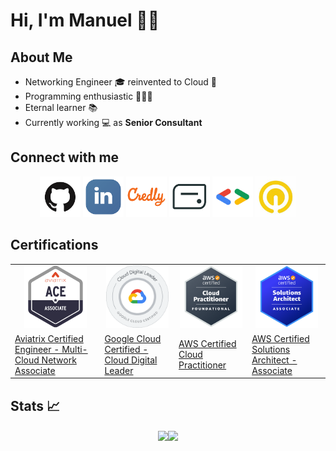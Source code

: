 # Hi, I'm Manuel 👋🏻 #

## About Me ##

- Networking Engineer 🎓 reinvented to Cloud 💬 
- Programming enthusiastic 👨🏻‍💻 
- Eternal learner 📚 
- Currently working 💻 as <strong>Senior Consultant</strong>

## Connect with me ##

<p align="center">
    <a href="https://github.com/manueldiazsoto"><img src="/images/icon-github.png" alt="GitHub" height="65" width="65"></a>
    <a href="https://www.linkedin.com/in/manueldiazsoto/"><img src="/images/icon-linkedin.png" alt="LinkedIn" height="65" width="65"></a>
    <a href="https://www.credly.com/users/manueldiazsoto"><img src="/images/icon-credly.png" alt="Credly" height="65" width="65"></a>
    <a href="https://www.credential.net/profile/manueldiazsoto/wallet"><img src="/images/icon-accredible.png" alt="Accredible.net" height="65" width="65"></a>
    <a href="https://g.dev/manueldiazsoto"><img src="/images/icon-googledev.png" alt="Google Developer" height="65" width="65"></a>
    <a href="https://www.cloudskillsboost.google/public_profiles/120ef6de-26a5-42d4-93ce-e239968f37ab"><img src="/images/icon-qwiklabs.jpeg" alt="QwikLabs" height="65" width="65"></a>
</p>

## Certifications ##

<table style="width: 100%;">
    <tr>
        <td style="text-align: center;"><img src="/images/badge_aviatrix_multicloud_network_associate.png" alt="" height="100" width="100"></td>
        <td style="text-align: center;"><img src="/images/badge_google_cloud_certified_cloud_digital_leader.png" alt="" height="100" width="100"></td>
        <td style="text-align: center;"><img src="/images/badge_aws_certified_cloud_practitioner.png" alt="" height="100" width="100"></td>
        <td style="text-align: center;"><img src="/images/badge_aws_certified_solutions_architect_associate.png" alt="" height="100" width="100"></td>
    </tr>
    <tr>
        <td><a href="https://www.credly.com/badges/b321726a-fec4-495e-ab7e-e8814d8b9f59">Aviatrix Certified Engineer - Multi-Cloud Network Associate</a></td>
        <td><a href="https://www.credential.net/5916bb03-d3bf-4c74-a186-88db50f071ff">Google Cloud Certified - Cloud Digital Leader</a></td>
        <td><a href="https://www.credly.com/badges/14377f94-0763-40ff-8172-acbb445a0f0b">AWS Certified Cloud Practitioner</a></td>
        <td><a href="https://www.credly.com/badges/313bb8d3-5314-4bab-9032-376fe8bf1f67">AWS Certified Solutions Architect - Associate</a></td>
    </tr>
</table>

## Stats 📈 ##

<p align="center">
    <img align="center" src="https://github-readme-stats.vercel.app/api/top-langs/?username=manueldiazsoto&layout=compact&show_icons=true&title_color=fff&icon_color=79ff97&text_color=9f9f9f&bg_color=151515" height="150"><img align="center" src="https://github-readme-stats.vercel.app/api/?username=manueldiazsoto&hide=contribs,prs&show_icons=true&title_color=fff&icon_color=79ff97&text_color=9f9f9f&bg_color=151515" height="150">
</p>